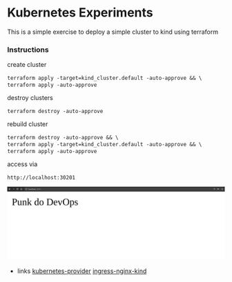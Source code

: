 Kubernetes Experiments
======================

This is a simple exercise to deploy a simple cluster to kind using terraform

### Instructions

create cluster
```
terraform apply -target=kind_cluster.default -auto-approve && \
terraform apply -auto-approve
```

destroy clusters
```
terraform destroy -auto-approve
```

rebuild cluster
```
terraform destroy -auto-approve && \
terraform apply -target=kind_cluster.default -auto-approve && \
terraform apply -auto-approve
```

access via
```
http://localhost:30201
```
![punk-do-devops](./pics/punk-do-devops.png)


* links
[kubernetes-provider](https://learn.hashicorp.com/tutorials/terraform/kubernetes-provider)
[ingress-nginx-kind](https://nickjanetakis.com/blog/configuring-a-kind-cluster-with-nginx-ingress-using-terraform-and-helm)
